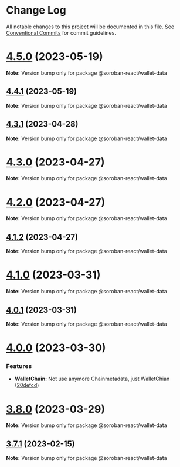 # Change Log

All notable changes to this project will be documented in this file.
See [Conventional Commits](https://conventionalcommits.org) for commit guidelines.

# [4.5.0](https://github.com/esteblock/soroban-react/compare/v4.4.1...v4.5.0) (2023-05-19)

**Note:** Version bump only for package @soroban-react/wallet-data





## [4.4.1](https://github.com/esteblock/soroban-react/compare/v4.4.0...v4.4.1) (2023-05-19)

**Note:** Version bump only for package @soroban-react/wallet-data





## [4.3.1](https://github.com/esteblock/soroban-react/compare/v4.3.0...v4.3.1) (2023-04-28)

**Note:** Version bump only for package @soroban-react/wallet-data





# [4.3.0](https://github.com/esteblock/soroban-react/compare/v4.1.1-alpha.0...v4.3.0) (2023-04-27)

**Note:** Version bump only for package @soroban-react/wallet-data





# [4.2.0](https://github.com/esteblock/soroban-react/compare/v4.1.1-alpha.0...v4.2.0) (2023-04-27)

**Note:** Version bump only for package @soroban-react/wallet-data





## [4.1.2](https://github.com/esteblock/soroban-react/compare/v4.1.1-alpha.0...v4.1.2) (2023-04-27)

**Note:** Version bump only for package @soroban-react/wallet-data





# [4.1.0](https://github.com/esteblock/soroban-react/compare/v4.0.1...v4.1.0) (2023-03-31)

**Note:** Version bump only for package @soroban-react/wallet-data





## [4.0.1](https://github.com/esteblock/soroban-react/compare/v4.0.0...v4.0.1) (2023-03-31)

**Note:** Version bump only for package @soroban-react/wallet-data





# [4.0.0](https://github.com/esteblock/soroban-react/compare/v3.8.0...v4.0.0) (2023-03-30)


### Features

* **WalletChain:** Not use anymore Chainmetadata, just WalletChian ([20defcd](https://github.com/esteblock/soroban-react/commit/20defcd1424eedc05c9b14760d1bcd7b38eb85ac))





# [3.8.0](https://github.com/esteblock/soroban-react/compare/v3.7.1...v3.8.0) (2023-03-29)

**Note:** Version bump only for package @soroban-react/wallet-data





## [3.7.1](https://github.com/esteblock/soroban-react/compare/v3.7.0...v3.7.1) (2023-02-15)

**Note:** Version bump only for package @soroban-react/wallet-data
